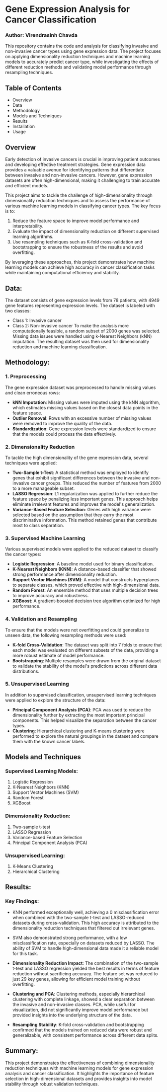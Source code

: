 # Gene Expression Analysis for Cancer Classification
### Author: Virendrasinh Chavda

This repository contains the code and analysis for classifying invasive and non-invasive cancer types using gene expression data. The project focuses on applying dimensionality reduction techniques and machine learning models to accurately predict cancer type, while investigating the effects of different reduction methods and validating model performance through resampling techniques. 

## Table of Contents
* Overview
* Data
* Methodology
* Models and Techniques
* Results
* Installation
* Usage

## Overview
Early detection of invasive cancers is crucial in improving patient outcomes and developing effective treatment strategies. Gene expression data provides a valuable avenue for identifying patterns that differentiate between invasive and non-invasive cancers. However, gene expression datasets are often high-dimensional, making it challenging to train accurate and efficient models.

This project aims to tackle the challenge of high-dimensionality through dimensionality reduction techniques and to assess the performance of various machine learning models in classifying cancer types. The key focus is to:

1. Reduce the feature space to improve model performance and interpretability.
2. Evaluate the impact of dimensionality reduction on different supervised learning algorithms.
3. Use resampling techniques such as K-fold cross-validation and bootstrapping to ensure the robustness of the results and avoid overfitting.

By leveraging these approaches, this project demonstrates how machine learning models can achieve high accuracy in cancer classification tasks while maintaining computational efficiency and stability.

## Data:
The dataset consists of gene expression levels from 78 patients, with 4949 gene features representing expression levels. The dataset is labeled with two classes:
* Class 1: Invasive cancer
* Class 2: Non-invasive cancer
To make the analysis more computationally feasible, a random subset of 2000 genes was selected. Missing data issues were handled using k-Nearest Neighbors (kNN) imputation. The resulting dataset was then used for dimensionality reduction and machine learning classification.

## Methodology:
### 1. Preprocessing
The gene expression dataset was preprocessed to handle missing values and clean erroneous rows:

* **kNN Imputation**: Missing values were imputed using the kNN algorithm, which estimates missing values based on the closest data points in the feature space.
* **Outlier Removal**: Rows with an excessive number of missing values were removed to improve the quality of the data.
* **Standardization**: Gene expression levels were standardized to ensure that the models could process the data effectively.

### 2. Dimensionality Reduction
To tackle the high dimensionality of the gene expression data, several techniques were applied:

* **Two-Sample t-Test**: A statistical method was employed to identify genes that exhibit significant differences between the invasive and non-invasive cancer groups. This reduced the number of features from 2000 to a more manageable subset.
* **LASSO Regression**: L1 regularization was applied to further reduce the feature space by penalizing less important genes. This approach helps eliminate irrelevant features and improves the model's generalization.
* **Variance-Based Feature Selection**: Genes with high variance were selected based on the assumption that they carry the most discriminative information. This method retained genes that contribute most to class separation.

### 3. Supervised Machine Learning
Various supervised models were applied to the reduced dataset to classify the cancer types:

* **Logistic Regression**: A baseline model used for binary classification.
* **K-Nearest Neighbors (KNN)**: A distance-based classifier that showed strong performance after dimensionality reduction.
* **Support Vector Machines (SVM)**: A model that constructs hyperplanes to separate classes, which proved effective with high-dimensional data.
* **Random Forest**: An ensemble method that uses multiple decision trees to improve accuracy and robustness.
* **XGBoost**: A gradient-boosted decision tree algorithm optimized for high performance.

### 4. Validation and Resampling
To ensure that the models were not overfitting and could generalize to unseen data, the following resampling methods were used:

* **K-fold Cross-Validation**: The dataset was split into 7 folds to ensure that each model was evaluated on different subsets of the data, providing a more robust estimate of model performance.
* **Bootstrapping**: Multiple resamples were drawn from the original dataset to validate the stability of the model's predictions across different data distributions.

### 5. Unsupervised Learning
In addition to supervised classification, unsupervised learning techniques were applied to explore the structure of the data:

* **Principal Component Analysis (PCA)**: PCA was used to reduce the dimensionality further by extracting the most important principal components. This helped visualize the separation between the cancer types.
* **Clustering**: Hierarchical clustering and K-means clustering were performed to explore the natural groupings in the dataset and compare them with the known cancer labels.

## Models and Techniques

### Supervised Learning Models:
1. Logistic Regression
2. K-Nearest Neighbors (KNN)
3. Support Vector Machines (SVM)
4. Random Forest
5. XGBoost

### Dimensionality Reduction:
1. Two-sample t-test
2. LASSO Regression
3. Variance-based Feature Selection
4. Principal Component Analysis (PCA)

### Unsupervised Learning:
1. K-Means Clustering
2. Hierarchical Clustering

## Results:

### Key Findings:
* KNN performed exceptionally well, achieving a 0 misclassification error when combined with the two-sample t-test and LASSO-reduced datasets during cross-validation. This high accuracy is attributed to the dimensionality reduction techniques that filtered out irrelevant genes.
* SVM also demonstrated strong performance, with a low misclassification rate, especially on datasets reduced by LASSO. The ability of SVM to handle high-dimensional data made it a reliable model for this task.

* **Dimensionality Reduction Impact**: The combination of the two-sample t-test and LASSO regression yielded the best results in terms of feature reduction without sacrificing accuracy. The feature set was reduced to just 29 key genes, allowing for efficient model training without overfitting.
* **Clustering and PCA**: Clustering methods, especially hierarchical clustering with complete linkage, showed a clear separation between the invasive and non-invasive classes. PCA, while useful for visualization, did not significantly improve model performance but provided insights into the underlying structure of the data.
* **Resampling Stability**: K-fold cross-validation and bootstrapping confirmed that the models trained on reduced data were robust and generalizable, with consistent performance across different data splits.

## Summary:
This project demonstrates the effectiveness of combining dimensionality reduction techniques with machine learning models for gene expression analysis and cancer classification. It highlights the importance of feature selection in high-dimensional datasets and provides insights into model stability through robust validation techniques.
